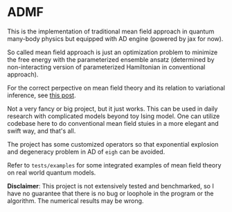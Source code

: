 # ADMF

This is the implementation of traditional mean field approach in quantum many-body physics but equipped with AD engine (powered by jax for now).

So called mean field approach is just an optimization problem to minimize the free energy with the parameterized ensemble ansatz (determined by non-interacting version of parameterized Hamiltonian in conventional approach).

For the correct perpective on mean field theory and its relation to variational inference, see [this post](https://jaan.io/how-does-physics-connect-machine-learning/).

Not a very fancy or big project, but it just works. This can be used in daily research with complicated models beyond toy Ising model. One can utilize codebase here to do conventional mean field stuies in a more elegant and swift way, and that's all.

The project has some customized operators so that exponential explosion and degeneracy problem in AD of ``eigh`` can be avoided.

Refer to ``tests/examples`` for some integrated examples of mean field theory on real world quantum models.

**Disclaimer**: This project is not extensively tested and benchmarked, so I have no guarantee that there is no bug or loophole in the program or the algorithm. The numerical results may be wrong.